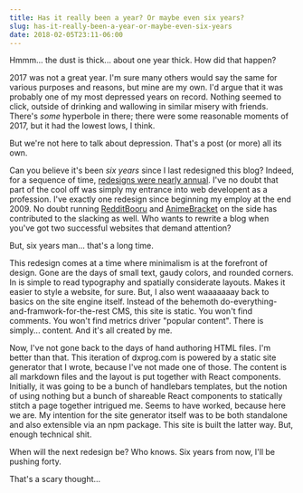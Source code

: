 ```yaml
---
title: Has it really been a year? Or maybe even six years?
slug: has-it-really-been-a-year-or-maybe-even-six-years
date: 2018-02-05T23:11-06:00
---
```

Hmmm... the dust is thick... about one year thick. How did that happen?

2017 was not a great year. I'm sure many others would say the same for various purposes and reasons, but mine are my own. I'd argue that it was probably one of my most depressed years on record. Nothing seemed to click, outside of drinking and wallowing in similar misery with friends. There's _some_ hyperbole in there; there were some reasonable moments of 2017, but it had the lowest lows, I think.

But we're not here to talk about depression. That's a post (or more) all its own.

Can you believe it's been _six years_ since I last redesigned this blog? Indeed, for a sequence of time, [redesigns were nearly annual](https://dxprog.com/entry/this-site-of-yore/). I've no doubt that part of the cool off was simply my entrance into web developent as a profession. I've exactly one redesign since beginning my employ at the end 2009. No doubt running [RedditBooru](https://redditbooru.com) and [AnimeBracket](https://animebracket.com) on the side has contributed to the slacking as well. Who wants to rewrite a blog when you've got two successful websites that demand attention?

But, six years man... that's a long time.

This redesign comes at a time where minimalism is at the forefront of design. Gone are the days of small text, gaudy colors, and rounded corners. In is simple to read typography and spatially considerate layouts. Makes it easier to style a website, for sure. But, I also went waaaaaaay back to basics on the site engine itself. Instead of the behemoth do-everything-and-framwork-for-the-rest CMS, this site is static. You won't find comments. You won't find metrics driver "popular content". There is simply... content. And it's all created by me.

Now, I've not gone back to the days of hand authoring HTML files. I'm better than that. This iteration of dxprog.com is powered by a static site generator that I wrote, because I've not made one of those. The content is all markdown files and the layout is put together with React components. Initially, it was going to be a bunch of handlebars templates, but the notion of using nothing but a bunch of shareable React components to statically stitch a page together intrigued me. Seems to have worked, because here we are. My intention for the site generator itself was to be both standalone and also extensible via an npm package. This site is built the latter way. But, enough technical shit.

When will the next redesign be? Who knows. Six years from now, I'll be pushing forty.

That's a scary thought...